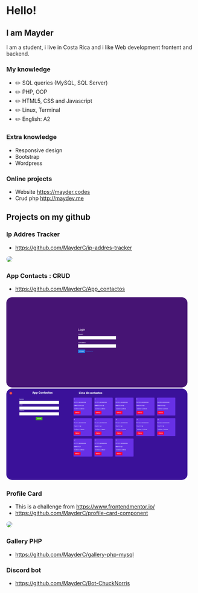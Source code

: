# Hello!

## I am Mayder
I am a student, i live in Costa Rica and i like Web development frontent and backend.

### My knowledge
- :pencil2: SQL queries (MySQL, SQL Server)
- :pencil2: PHP, OOP
- :pencil2: HTML5, CSS and Javascript
- :pencil2: Linux, Terminal
- :pencil2: English: A2

### Extra knowledge

- Responsive design
- Bootstrap
-  Wordpress

### Online projects
- Website https://mayder.codes
- Crud php http://maydev.me


## Projects on my github

### Ip Addres Tracker
- https://github.com/MayderC/ip-addres-tracker

<img src="https://camo.githubusercontent.com/e98e270c8dc7d03afe0180a6f272ff6d31aa0c692f11d3b0e8f0d466417fa2f9/68747470733a2f2f692e696d6775722e636f6d2f554c774e494a472e706e67" width="" style="border-radius: 15px;">


### App Contacts : CRUD
- https://github.com/MayderC/App_contactos

<img src="https://raw.githubusercontent.com/MayderC/App_contactos/main/assets/img/login.PNG" width="480" style="border-radius: 15px;">

<img src="https://raw.githubusercontent.com/MayderC/App_contactos/main/assets/img/home.PNG" width="480" style="border-radius: 15px;">

### Profile Card
- This is a challenge from https://www.frontendmentor.io/
- https://github.com/MayderC/profile-card-component

<img src="https://camo.githubusercontent.com/d601264322d26f8316b58591b9fd5787220e283832360be9fd7eef96f7706773/68747470733a2f2f692e696d6775722e636f6d2f5a356d49534f772e706e67" width="" style="border-radius: 15px;">



### Gallery PHP
- https://github.com/MayderC/gallery-php-mysql

### Discord bot
- https://github.com/MayderC/Bot-ChuckNorris
